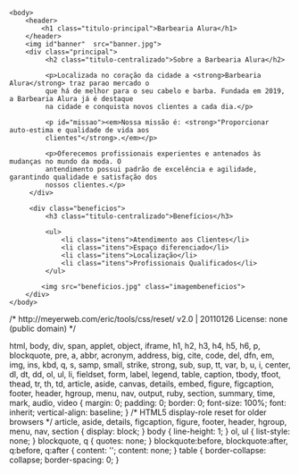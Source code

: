 <!DOCTYPE html>
<html  lang="pt-br">
    <head>
        <meta charset="UTF-8">
        <title>Barbearia Alura</title
        <link rel="stylesheet" href="style.css">
    </head>

    <body>
        <header>
            <h1 class="titulo-principal">Barbearia Alura</h1>        
        </header>
        <img id"banner"  src="banner.jpg">
        <div class="principal">
             <h2 class="titulo-centralizado">Sobre a Barbearia Alura</h2>

             <p>Localizada no coração da cidade a <strong>Barbearia Alura</strong> traz parao mercado o 
             que há de melhor para o seu cabelo e barba. Fundada em 2019,  a Barbearia Alura já é destaque 
             na cidade e conquista novos clientes a cada dia.</p>
             
             <p id="missao"><em>Nossa missão é: <strong>"Proporcionar auto-estima e qualidade de vida aos 
             clientes"</strong>.</em></p>

             <p>Oferecemos profissionais experientes e antenados às mudanças no mundo da moda. O
             antendimento possui padrão de excelência e agilidade, garantindo qualidade e satisfação dos 
             nossos clientes.</p>
         </div>

         <div class="beneficios">
             <h3 class="titulo-centralizado">Benefícios</h3>

             <ul>
                 <li class="itens">Atendimento aos Clientes</li>
                 <li class="itens">Espaço diferenciado</li>
                 <li class="itens">Localização</li>
                 <li class="itens">Profissionais Qualificados</li>
             </ul>

            <img src="beneficios.jpg" class="imagembeneficios">
        </div>      
    </body>   
</html>
/* http://meyerweb.com/eric/tools/css/reset/ 
   v2.0 | 20110126
   License: none (public domain)
*/

html, body, div, span, applet, object, iframe,
h1, h2, h3, h4, h5, h6, p, blockquote, pre,
a, abbr, acronym, address, big, cite, code,
del, dfn, em, img, ins, kbd, q, s, samp,
small, strike, strong, sub, sup, tt, var,
b, u, i, center,
dl, dt, dd, ol, ul, li,
fieldset, form, label, legend,
table, caption, tbody, tfoot, thead, tr, th, td,
article, aside, canvas, details, embed, 
figure, figcaption, footer, header, hgroup, 
menu, nav, output, ruby, section, summary,
time, mark, audio, video {
	margin: 0;
	padding: 0;
	border: 0;
	font-size: 100%;
	font: inherit;
	vertical-align: baseline;
}
/* HTML5 display-role reset for older browsers */
article, aside, details, figcaption, figure, 
footer, header, hgroup, menu, nav, section {
	display: block;
}
body {
	line-height: 1;
}
ol, ul {
	list-style: none;
}
blockquote, q {
	quotes: none;
}
blockquote:before, blockquote:after,
q:before, q:after {
	content: '';
	content: none;
}
table {
	border-collapse: collapse;
	border-spacing: 0;
}









